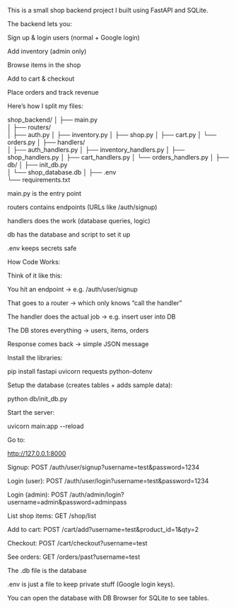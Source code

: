 This is a small shop backend project I built using FastAPI and SQLite.

The backend lets you:

Sign up & login users (normal + Google login)

Add inventory (admin only)

Browse items in the shop

Add to cart & checkout

Place orders and track revenue

Here’s how I split my files:

shop_backend/
│
├── main.py             
│
├── routers/            
│   ├── auth.py
│   ├── inventory.py
│   ├── shop.py
│   ├── cart.py
│   └── orders.py
│
├── handlers/           
│   ├── auth_handlers.py
│   ├── inventory_handlers.py
│   ├── shop_handlers.py
│   ├── cart_handlers.py
│   └── orders_handlers.py
│
├── db/
│   ├── init_db.py      
│   └── shop_database.db 
│
├── .env                
└── requirements.txt     

main.py is the entry point

routers contains endpoints (URLs like /auth/signup)

handlers does the work (database queries, logic)

db has the database and script to set it up

.env  keeps secrets safe


How Code Works:

Think of it like this:

You hit an endpoint → e.g. /auth/user/signup

That goes to a router → which only knows “call the handler”

The handler does the actual job → e.g. insert user into DB

The DB stores everything → users, items, orders

Response comes back → simple JSON message


Install the libraries:

pip install fastapi uvicorn requests python-dotenv


Setup the database (creates tables + adds sample data):

python db/init_db.py


Start the server:

uvicorn main:app --reload


Go to:

http://127.0.0.1:8000



Signup:
POST /auth/user/signup?username=test&password=1234

Login (user):
POST /auth/user/login?username=test&password=1234

Login (admin):
POST /auth/admin/login?username=admin&password=adminpass

List shop items:
GET /shop/list

Add to cart:
POST /cart/add?username=test&product_id=1&qty=2

Checkout:
POST /cart/checkout?username=test

See orders:
GET /orders/past?username=test


The .db file is the database 

.env is just a file to keep private stuff (Google login keys).

You can open the database with DB Browser for SQLite to see tables.
